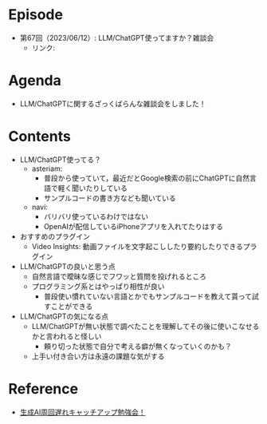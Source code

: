 # Episode

- 第67回（2023/06/12）: LLM/ChatGPT使ってますか？雑談会
  - リンク: 

# Agenda

- LLM/ChatGPTに関するざっくばらんな雑談会をしました！

# Contents

- LLM/ChatGPT使ってる？
  - asteriam:
    - 普段から使っていて，最近だとGoogle検索の前にChatGPTに自然言語で軽く聞いたりしている
    - サンプルコードの書き方なども聞いている
  - navi:
    - バリバリ使っているわけではない
    - OpenAIが配信しているiPhoneアプリを入れてたりはする
- おすすめのプラグイン
  - Video Insights: 動画ファイルを文字起こししたり要約したりできるプラグイン
- LLM/ChatGPTの良いと思う点
  - 自然言語で曖昧な感じでフワッと質問を投げれるところ
  - プログラミング系とはやっぱり相性が良い
    - 普段使い慣れていない言語とかでもサンプルコードを教えて貰って試すことができる
- LLM/ChatGPTの気になる点
  - LLM/ChatGPTが無い状態で調べたことを理解してその後に使いこなせるかと言われると怪しい
    - 頼り切った状態で自分で考える癖が無くなっていくのかも？
  - 上手い付き合い方は永遠の課題な気がする

# Reference

- [生成AI周回遅れキャッチアップ勉強会！](https://speakerdeck.com/minorun365/sheng-cheng-aizhou-hui-chi-rekiyatutiatuhumian-qiang-hui)